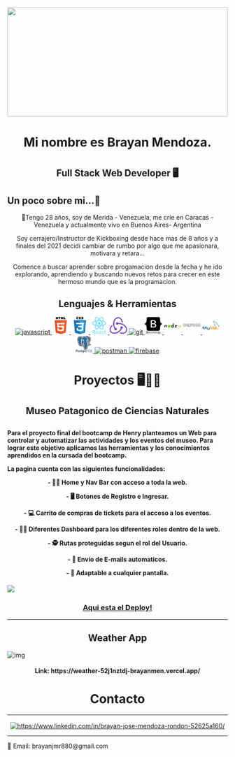 <img width="100%" height="250px" src="https://www.pandaancha.mx/plds/articulos/froala/code%2003-500x281-38415426.gif">
<h1 align="center"> Mi nombre es Brayan Mendoza. <h1/>

<h2 align="center"> Full Stack Web Developer 🖥️<h3/>

<h2>Un poco sobre mi...💬</h2>

<p align="center">📢Tengo 28 años, soy de Merida - Venezuela, me crie en Caracas - Venezuela y actualmente vivo en Buenos Aires- Argentina<p/>
<p align="center"> Soy cerrajero/Instructor de Kickboxing desde hace mas de 8 años y a finales del 2021 decidi cambiar de rumbo por algo que me apasionara, motivara y retara...<p/>
<p align="center">Comence a buscar aprender sobre progamacion desde la fecha y he ido explorando, aprendiendo y buscando nuevos retos para crecer en este hermoso mundo que es la  programacion.<p/>


<h2 align="center">Lenguajes & Herramientas</h2>
<p align="center" dir="auto"> 
<a href="https://developer.mozilla.org/en-US/docs/Web/JavaScript" target="_blank" rel="noreferrer"> <img src="https://upload.wikimedia.org/wikipedia/commons/thumb/d/d4/Javascript-shield.svg/397px-Javascript-shield.svg.png?20180912181046" alt="javascript" width="30" height="40"/> </a>
<a href="https://www.w3.org/html/" rel="nofollow"> <img src="https://raw.githubusercontent.com/devicons/devicon/master/icons/html5/html5-original-wordmark.svg" alt="html5" width="40" height="40" style="max-width: 100%;"> </a> 
<a href="https://www.w3schools.com/css/" rel="nofollow"> <img src="https://raw.githubusercontent.com/devicons/devicon/master/icons/css3/css3-original-wordmark.svg" alt="css3" width="40" height="40" style="max-width: 100%;"> </a>
<a href="https://reactjs.org/" rel="nofollow"> <img src="https://raw.githubusercontent.com/devicons/devicon/master/icons/react/react-original-wordmark.svg" alt="react" width="40" height="40" style="max-width: 100%;"> </a> 
<a href="https://redux.js.org" rel="nofollow"> <img src="https://raw.githubusercontent.com/devicons/devicon/master/icons/redux/redux-original.svg" alt="redux" width="40" height="40" style="max-width: 100%;"> </a>  
<a href="https://git-scm.com/" target="_blank" rel="noreferrer"> <img src="https://www.vectorlogo.zone/logos/git-scm/git-scm-icon.svg" alt="git" width="40" height="40"/> </a>
<a href="https://getbootstrap.com" rel="nofollow"> <img src="https://raw.githubusercontent.com/devicons/devicon/master/icons/bootstrap/bootstrap-plain-wordmark.svg" alt="bootstrap" width="40" height="40" style="max-width: 100%;"> </a> 
<a href="https://nodejs.org" rel="nofollow"> <img src="https://raw.githubusercontent.com/devicons/devicon/master/icons/nodejs/nodejs-original-wordmark.svg" alt="nodejs" width="40" height="40" style="max-width: 100%;"> </a> 
<a href="https://expressjs.com" rel="nofollow"> <img src="https://raw.githubusercontent.com/devicons/devicon/master/icons/express/express-original-wordmark.svg" alt="express" width="40" height="40" style="max-width: 100%;"> </a> 
<a href="https://www.mysql.com/" rel="nofollow"> <img src="https://raw.githubusercontent.com/devicons/devicon/master/icons/mysql/mysql-original-wordmark.svg" alt="mysql" width="40" height="40" style="max-width: 100%;"> </a>
<a href="https://www.postgresql.org" rel="nofollow"> <img src="https://raw.githubusercontent.com/devicons/devicon/master/icons/postgresql/postgresql-original-wordmark.svg" alt="postgresql" width="40" height="40" style="max-width: 100%;"> </a>
<a href="https://postman.com" rel="nofollow"> <img src="https://camo.githubusercontent.com/93b32389bf746009ca2370de7fe06c3b5146f4c99d99df65994f9ced0ba41685/68747470733a2f2f7777772e766563746f726c6f676f2e7a6f6e652f6c6f676f732f676574706f73746d616e2f676574706f73746d616e2d69636f6e2e737667" alt="postman" width="40" height="40" data-canonical-src="https://www.vectorlogo.zone/logos/getpostman/getpostman-icon.svg" style="max-width: 100%;"> </a> 
<a href="https://firebase.google.com/" rel="nofollow"> <img src="https://camo.githubusercontent.com/dd4b2422ed3bfc9da88c43d18550375c66f9584327dff7ecc19315ce50b96f07/68747470733a2f2f7777772e766563746f726c6f676f2e7a6f6e652f6c6f676f732f66697265626173652f66697265626173652d69636f6e2e737667" alt="firebase" width="40" height="40" data-canonical-src="https://www.vectorlogo.zone/logos/firebase/firebase-icon.svg" style="max-width: 100%;"> </a>  
</p>

<h1 align="center">Proyectos 🖥️👨‍💻</h1>
<h2 align="center">Museo Patagonico de Ciencias Naturales<h2/>

<h4><p> Para el proyecto final del bootcamp de Henry planteamos un Web para controlar y automatizar las actividades y los eventos del museo. Para lograr este objetivo aplicamos las herramientas y los conocimientos aprendidos en la cursada del bootcamp. </p>
<p>La pagina cuenta con las siguientes funcionalidades:<p/>
   
   <p align="center">- 👨‍💻 Home y Nav Bar con acceso a toda la web.<p/>
   <p align="center">- 🖥️ Botones de Registro e Ingresar.<p/>
   <p align="center">- 💻 Carrito de compras de tickets para el acceso a los eventos.<p/>
   <p align="center">- 👨‍💻 Diferentes Dashboard para los diferentes roles dentro de la web.<p/>
   <p align="center">- 🕵️ Rutas proteguidas segun el rol del Usuario.<p/>
   <p align="center">- 📧 Envio de E-mails automaticos.<p/>
   <p align="center">- 📲 Adaptable a cualquier pantalla.<p/><h4/>
   
   
<img src="https://user-images.githubusercontent.com/73863384/223559638-70c21663-5916-44f2-bee0-34d4585041b2.png"/>
 <h3 align="center"><a href="https://pf-museo-front-end-pf09henry.vercel.app/"> Aqui esta el Deploy! </a></h3>
 
  <hr></hr>
 
 <h2 align="center"> Weather App </h2>
<a hrfe="weather-52j1nztdj-brayanmen.vercel.app/"><img src="https://res.cloudinary.com/dug6prcyv/image/upload/v1678242208/Weather_fsuhxn.png" alt="img"></a>
<h4 align="center"> Link: https://weather-52j1nztdj-brayanmen.vercel.app/ </h4>
 
 
 <h1 align="center">Contacto</h1>
 <hr></hr>
<p align="center">
<a href="https://www.linkedin.com/in/brayan-jose-mendoza-rondon-52625a160/" target="blank"><img align="center" src="https://raw.githubusercontent.com/rahuldkjain/github-profile-readme-generator/master/src/images/icons/Social/linked-in-alt.svg" alt="https://www.linkedin.com/in/brayan-jose-mendoza-rondon-52625a160/" height="30" width="40" /></a>
<hr></hr>
📧 Email: brayanjmr880@gmail.com 
</p>
